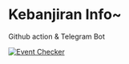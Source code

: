 # Kebanjiran Info~

Github action & Telegram Bot

[![Event Checker](https://github.com/YogaSakti/KotakHadiah/actions/workflows/info.yml/badge.svg?branch=master&event=schedule)](https://github.com/YogaSakti/KotakHadiah/actions/workflows/info.yml)
